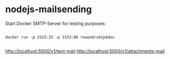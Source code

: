 # nodejs-mailsending

Start Docker SMTP-Server for testing purposes:

```console

docker run -p 2525:25 -p 3333:80 rnwood/smtp4dev
    
```

<http://localhost:5000/v1/text-mail>
<http://localhost:5000/v1/attachments-mail>
